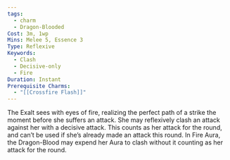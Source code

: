 ```yaml
---
tags:
  - charm
  - Dragon-Blooded
Cost: 3m, 1wp
Mins: Melee 5, Essence 3
Type: Reflexive
Keywords:
  - Clash
  - Decisive-only
  - Fire
Duration: Instant
Prerequisite Charms:
  - "[[Crossfire Flash]]"
---
```

The Exalt sees with eyes of fire, realizing the perfect path of a strike the moment before she suffers an attack. She may reflexively clash an attack against her with a decisive attack. This counts as her attack for the round, and can’t be used if she’s already made an attack this round. In Fire Aura, the Dragon-Blood may expend her Aura to clash without it counting as her attack for the round.